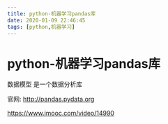 ```yaml
---
title: python-机器学习pandas库
date: 2020-01-09 22:46:45
tags: [python,机器学习]
---
```


# python-机器学习pandas库

数据模型  是一个数据分析库

官网: http://pandas.pydata.org





https://www.imooc.com/video/14990

